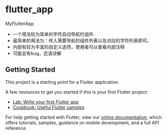 # flutter_app

MyFlutterApp
* 一个用法较为简单的字符自动导航栏组件.
* 最简单的用法为：传入需要导航的组件列表以及对应的字符列表即可。
* 内部有较为丰富的自定义选项，使用者可以查看内部注释
* 可能会有bug，还请谅解
## Getting Started

This project is a starting point for a Flutter application.

A few resources to get you started if this is your first Flutter project:

- [Lab: Write your first Flutter app](https://flutter.dev/docs/get-started/codelab)
- [Cookbook: Useful Flutter samples](https://flutter.dev/docs/cookbook)

For help getting started with Flutter, view our
[online documentation](https://flutter.dev/docs), which offers tutorials,
samples, guidance on mobile development, and a full API reference.
